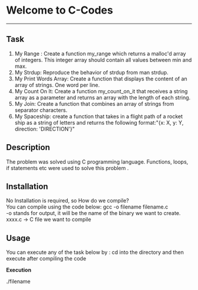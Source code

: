 
# Welcome to C-Codes
***

## Task
1. My Range : Create a function my_range which returns a malloc'd array of integers. This integer array should contain all values between min and max.
2. My Strdup: Reproduce the behavior of strdup from man strdup.
3. My Print Words Array: Create a function that displays the content of an array of strings. One word per line.
4. My Count On It: Create a function my_count_on_it that receives a string array as a parameter and returns an array with the length of each string.
5. My Join: Create a function that combines an array of strings from separator characters.
6. My Spaceship:  create a function that takes in a flight path of a rocket ship as a string of letters and returns the following format:"{x: X, y: Y, direction: 'DIRECTION'}"

## Description
The problem was solved using C programming language. Functions, loops, if statements etc were used to solve this problem .

## Installation
No Installation is required, so How do we compile? <br>
You can compile using the code below: 
gcc -o filename filename.c <br>
-o stands for output, it will be the name of the binary we want to create. <br>
xxxx.c -> C file we want to compile<br>

## Usage
You can execute any of the task below by :
cd into the directory and then execute after compiling the code

<b>Execution </b>

./filename

